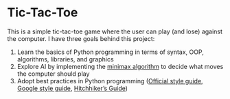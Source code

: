 # Tic-Tac-Toe
This is a simple tic-tac-toe game where the user can play (and lose) against the computer.  I have three goals behind this project:
1. Learn the basics of Python programming in terms of syntax, OOP, algorithms, libraries, and graphics
2. Explore AI by implementing the [minimax algorithm](https://en.wikipedia.org/wiki/Minimax) to decide what moves the computer should play
3. Adopt best practices in Python programming ([Official style guide](https://peps.python.org/pep-0008/#whitespace-in-expressions-and-statements), [Google style guide](https://google.github.io/styleguide/pyguide.html), [Hitchhiker’s Guide](https://docs.python-guide.org/))
